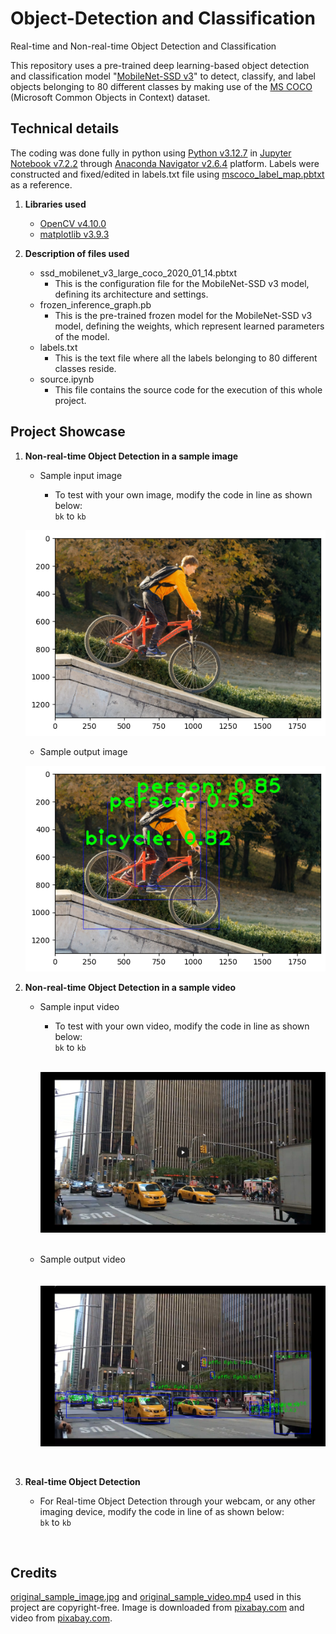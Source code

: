 # Object-Detection and Classification
Real-time and Non-real-time Object Detection and Classification

This repository uses a pre-trained deep learning-based object detection and classification model "[MobileNet-SSD v3](https://github.com/opencv/opencv/wiki/TensorFlow-Object-Detection-API)" to detect, classify, and label objects belonging to 80 different classes by making use of the [MS COCO](https://cocodataset.org/#home) (Microsoft Common Objects in Context) dataset.

## Technical details
The coding was done fully in python using [Python v3.12.7](https://www.python.org/downloads/release/python-3127/) in [Jupyter Notebook v7.2.2](https://jupyter-notebook.readthedocs.io/en/stable/) through [Anaconda Navigator v2.6.4](https://www.anaconda.com/) platform. Labels were constructed and fixed/edited in labels.txt file using [mscoco_label_map.pbtxt](https://github.com/tensorflow/models/blob/45ecd69155b8279d550e1d51f1cc01e5f0eeaebb/research/object_detection/data/mscoco_label_map.pbtxt) as a reference.

1. **Libraries used**
   - [OpenCV v4.10.0](https://opencv.org/releases/)
   - [matplotlib v3.9.3](https://matplotlib.org/stable/users/release_notes#version-3-9)

2. **Description of files used**
   - ssd_mobilenet_v3_large_coco_2020_01_14.pbtxt
     - This is the configuration file for the MobileNet-SSD v3 model, defining its architecture and settings. 
   - frozen_inference_graph.pb
     - This is the pre-trained frozen model for the MobileNet-SSD v3 model, defining the weights, which represent learned parameters of the model.
   - labels.txt
     - This is the text file where all the labels belonging to 80 different classes reside.
   - source.ipynb
     - This file contains the source code for the execution of this whole project.

## Project Showcase

1. **Non-real-time Object Detection in a sample image**
   - Sample input image

     - To test with your own image, modify the code in line as shown below:\
       `bk` to `kb`

   ![](Extras/sample_input_image.png)

   - Sample output image

   ![](Extras/sample_output_image.png)


2. **Non-real-time Object Detection in a sample video**
   - Sample input video
  
     - To test with your own video, modify the code in line as shown below:\
       `bk` to `kb`

     \
     [![Watch the video](Extras/input_video_thumbnail.png)](https://drive.google.com/file/d/1WLveG-M_Zh899NEf1BpEa4OQJSRswRKR/view?usp=sharing)
     <br/>
     <br/>
       
   - Sample output video
     \
     \
     \
     [![Watch the video](Extras/output_video_thumbnail.png)](https://drive.google.com/file/d/1PSoIMB1r9tjOGKYz8SfryZRhIE32SPsS/view?usp=sharing)
<br/>

3. **Real-time Object Detection**

   - For Real-time Object Detection through your webcam, or any other imaging device, modify the code in line of as shown below:\
     `bk` to `kb`       
<br/>

## Credits
[original_sample_image.jpg](Extras/original_sample_image.jpg) and [original_sample_video.mp4](Extras/original_sample_video.mp4) used in this project are copyright-free. Image is downloaded from [pixabay.com](https://pixabay.com/photos/boy-bicycle-stunt-child-riding-9201158/) and video from [pixabay.com](https://pixabay.com/videos/new-york-nyc-city-urban-manhattan-26115/). 


     
